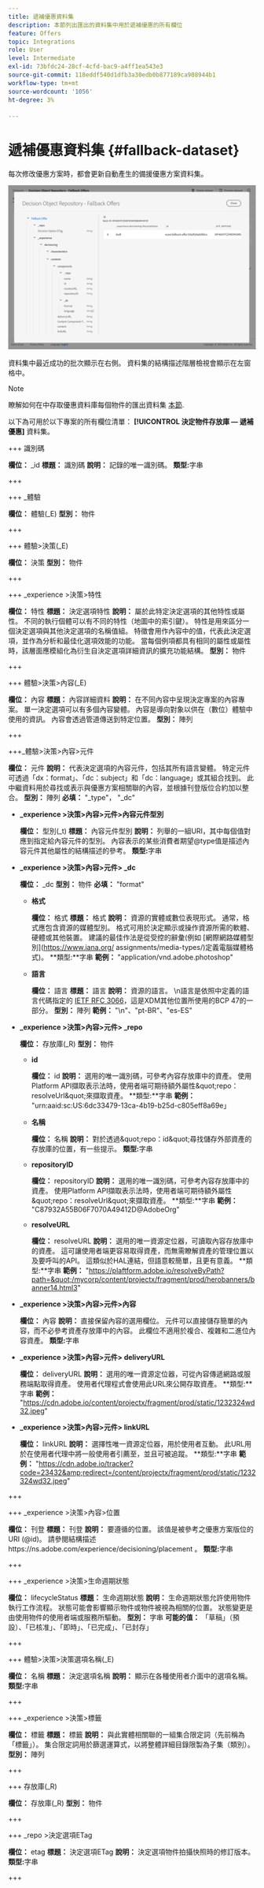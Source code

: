 ```yaml
---
title: 遞補優惠資料集
description: 本節列出匯出的資料集中用於遞補優惠的所有欄位
feature: Offers
topic: Integrations
role: User
level: Intermediate
exl-id: 73bfdc24-28cf-4cfd-bac9-a4ff1ea543e3
source-git-commit: 118eddf540d1dfb3a30edb0b877189ca908944b1
workflow-type: tm+mt
source-wordcount: '1056'
ht-degree: 3%

---
```


# 遞補優惠資料集 {#fallback-dataset}

每次修改優惠方案時，都會更新自動產生的備援優惠方案資料集。

![](../assets/dataset-fallback.png)

資料集中最近成功的批次顯示在右側。 資料集的結構描述階層檢視會顯示在左窗格中。

>[!NOTE]
>
>瞭解如何在中存取優惠資料庫每個物件的匯出資料集 [本節](../export-catalog/access-dataset.md).

以下為可用於以下專案的所有欄位清單： **[!UICONTROL 決定物件存放庫 — 遞補優惠]** 資料集。

+++ 識別碼

**欄位：** _id
**標題：** 識別碼
**說明：** 記錄的唯一識別碼。
**類型:**&#x200B;字串

+++

+++ _體驗

**欄位：** 體驗(_E)
**型別：** 物件

+++

+++ 體驗>決策(_E)

**欄位：** 決策
**型別：** 物件

+++

+++ _experience >決策>特性

**欄位：** 特性
**標題：** 決定選項特性
**說明：** 屬於此特定決定選項的其他特性或屬性。 不同的執行個體可以有不同的特性（地圖中的索引鍵）。 特性是用來區分一個決定選項與其他決定選項的名稱值組。 特徵會用作內容中的值，代表此決定選項，並作為分析和最佳化選項效能的功能。 當每個例項都具有相同的屬性或屬性時，該層面應模組化為衍生自決定選項詳細資訊的擴充功能結構。
**型別：** 物件

+++

<!--Field under Characteristics without title = additionalProperties? Desc = Value of the property. Type: string-->

+++ 體驗>決策>內容(_E)

**欄位：** 內容
**標題：** 內容詳細資料
**說明：** 在不同內容中呈現決定專案的內容專案。 單一決定選項可以有多個內容變體。 內容是導向對象以供在（數位）體驗中使用的資訊。 內容會透過管道傳送到特定位置。
**型別：** 陣列

+++

+++_體驗>決策>內容>元件

**欄位：** 元件
**說明：** 代表決定選項的內容元件，包括其所有語言變體。 特定元件可透過「dx：format」、「dc：subject」和「dc：language」或其組合找到。 此中繼資料用於尋找或表示與優惠方案相關聯的內容，並根據刊登版位合約加以整合。
**型別：** 陣列
**必填：** &quot;_type&quot;， &quot;_dc&quot; <!--TBC?-->

* **_experience >決策>內容>元件>內容元件型別**

   **欄位：** 型別(_t)
   **標題：** 內容元件型別
   **說明：** 列舉的一組URI，其中每個值對應到指定給內容元件的型別。 內容表示的某些消費者期望@type值是描述內容元件其他屬性的結構描述的參考。
   **類型:**&#x200B;字串

* **_experience >決策>內容>元件> _dc**

   **欄位：** _dc
   **型別：** 物件
   **必填：** &quot;format&quot;

   * **格式**

      **欄位：** 格式
      **標題：** 格式
      **說明：** 資源的實體或數位表現形式。 通常，格式應包含資源的媒體型別。 格式可用於決定顯示或操作資源所需的軟體、硬體或其他裝置。 建議的最佳作法是從受控的辭彙(例如 [網際網路媒體型別](https://www.iana.org/ assignments/media-types/)定義電腦媒體格式)。
      **類型:**字串
      **範例：** &quot;application/vnd.adobe.photoshop&quot;

   * **語言**

      **欄位：** 語言
      **標題：** 語言
      **說明：** 資源的語言。 \n語言是依照中定義的語言代碼指定的 [IETF RFC 3066](https://www.ietf.org/rfc/rfc3066.txt)，這是XDM其他位置所使用的BCP 47的一部分。
      **型別：** 陣列
      **範例：** &quot;\n&quot;、&quot;pt-BR&quot;、&quot;es-ES&quot;

* **_experience >決策>內容>元件> _repo**

   **欄位：** 存放庫(_R)
   **型別：** 物件

   * **id**

      **欄位：** id
      **說明：** 選用的唯一識別碼，可參考內容存放庫中的資產。 使用Platform API擷取表示法時，使用者端可期待額外屬性\&quot;repo：resolveUrl\&quot;來擷取資產。
      **類型:**字串
      **範例：** &quot;urn:aaid:sc:US:6dc33479-13ca-4b19-b25d-c805eff8a69e」

   * **名稱**

      **欄位：** 名稱
      **說明：** 對於透過\&quot;repo：id\&quot;尋找儲存外部資產的存放庫的位置，有一些提示。
      **類型:**&#x200B;字串

   * **repositoryID**

      **欄位：** repositoryID
      **說明：** 選用的唯一識別碼，可參考內容存放庫中的資產。 使用Platform API擷取表示法時，使用者端可期待額外屬性\&quot;repo：resolveUrl\&quot;來擷取資產。
      **類型:**字串
      **範例：** &quot;C87932A55B06F7070A49412D@AdobeOrg&quot;

   * **resolveURL**

      **欄位：** resolveURL
      **說明：** 選用的唯一資源定位器，可讀取內容存放庫中的資產。 這可讓使用者端更容易取得資產，而無需瞭解資產的管理位置以及要呼叫的API。 這類似於HAL連結，但語意較簡單，且更有意義。
      **類型:**字串
      **範例：** &quot;https://plaftform.adobe.io/resolveByPath?path=&quot;/mycorp/content/projectx/fragment/prod/herobanners/banner14.html3&quot;

* **_experience >決策>內容>元件>內容**

   **欄位：** 內容
   **說明：** 直接保留內容的選用欄位。 元件可以直接儲存簡單的內容，而不必參考資產存放庫中的內容。 此欄位不適用於複合、複雜和二進位內容資產。
   **類型:**&#x200B;字串

* **_experience >決策>內容>元件> deliveryURL**

   **欄位：** deliveryURL
   **說明：** 選用的唯一資源定位器，可從內容傳遞網路或服務端點取得資產。 使用者代理程式會使用此URL來公開存取資產。
   **類型:**字串
   **範例：** &quot;https://cdn.adobe.io/content/projectx/fragment/prod/static/1232324wd32.jpeg&quot;

* **_experience >決策>內容>元件> linkURL**

   **欄位：** linkURL
   **說明：** 選擇性唯一資源定位器，用於使用者互動。 此URL用於在使用者代理中將一般使用者引薦至，並且可被追蹤。
   **類型:**字串
   **範例：** &quot;https://cdn.adobe.io/tracker?code=23432&amp;redirect=/content/projectx/fragment/prod/static/1232324wd32.jpeg&quot;

+++

+++ _experience >決策>內容>位置

**欄位：** 刊登
**標題：** 刊登
**說明：** 要遵循的位置。 該值是被參考之優惠方案版位的URI (@id)。 請參閱結構描述https://ns.adobe.com/experience/decisioning/placement 。
**類型:**&#x200B;字串

+++

+++ _experience >決策>生命週期狀態

**欄位：** lifecycleStatus
**標題：** 生命週期狀態
**說明：** 生命週期狀態允許使用物件執行工作流程。 狀態可能會影響顯示物件或物件被視為相關的位置。 狀態變更是由使用物件的使用者端或服務所驅動。
**型別：** 字串
**可能的值：** 「草稿」（預設）、「已核准」、「即時」、「已完成」、「已封存」

+++

+++ 體驗>決策>決策選項名稱(_E)

**欄位：** 名稱
**標題：** 決定選項名稱
**說明：** 顯示在各種使用者介面中的選項名稱。
**類型:**&#x200B;字串

+++

+++ _experience >決策>標籤

**欄位：** 標籤
**標題：** 標籤
**說明：** 與此實體相關聯的一組集合限定詞（先前稱為「標籤」）。 集合限定詞用於篩選運算式，以將整體詳細目錄限製為子集（類別）。
**型別：** 陣列

+++

<!--Field without name under collection qualifiers: Description: An identifier of a collection qualifier object. The value is the @id of the collection qualifier that is referenced. See tag schema: https://ns.adobe.com/experience/decisioning/tag. Type: string-->

+++ 存放庫(_R)

**欄位：** 存放庫(_R)
**型別：** 物件

+++

+++ _repo >決定選項ETag

**欄位：** etag
**標題：** 決定選項ETag
**說明：** 決定選項物件拍攝快照時的修訂版本。
**類型:**&#x200B;字串

+++
